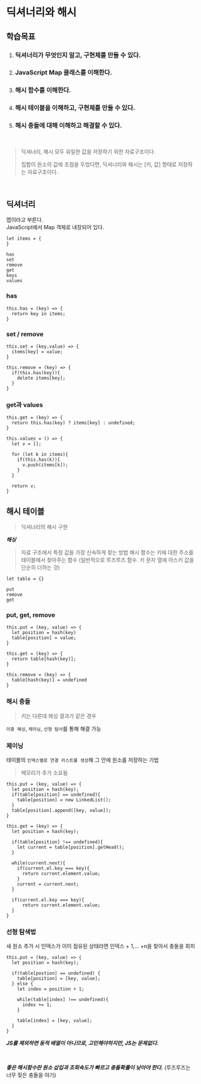 # 딕셔너리와 해시

## 학습목표

<ol>
  <li>
    <h3>딕셔너리가 무엇인지 알고, 구현체를 만들 수 있다.</h3>
  </li>
  <li>
    <h3>JavaScript Map 클래스를 이해한다.</h3>
  </li>
  <li>
    <h3>해시 함수를 이해한다.</h3>
  </li>
  <li>
    <h3>해시 테이블을 이해하고, 구현체를 만들 수 있다.</h3>
  </li>
  <li>
    <h3>해시 충돌에 대해 이해하고 해결할 수 있다.</h3>
  </li>
</ol>

<br/>

> 딕셔너리, 해시 모두 유일한 값을 저장하기 위한 자료구조이다.
>
> 집합이 원소의 값에 초점을 두었다면, 딕셔너리와 해시는 [키, 값] 향태로 저장하는 자료구조이다.

<br/>

## 딕셔너리

맵이라고 부른다.<br/>
JavaScript에서 Map 객체로 내장되어 있다.

```
let items = {
}

has
set
remove
get
keys
values
```

### has

```
this.has = (key) => {
  return key in items;
}
```

### set / remove

```
this.set = (key,value) => {
  items[key] = value;
}

this.remove = (key) => {
  if(this.has(key)){
    delete items[key];
  }
}
```

### get과 values

```
this.get = (key) => {
  return this.has(key) ? items[key] : undefined;
}

this.values = () => {
  let v = [];

  for (let k in items){
    if(this.has(k)){
      v.push(items[k]);
    }
  }

  return v;
}
```

## 해시 테이블

> 딕셔너리의 해시 구현

**_해싱_**

> 자료 구조에서 특정 값을 가장 신속하게 찾는 방법
> 해시 함수는 키에 대한 주소를 테이블에서 찾아주는 함수
> (일반적으로 루즈루즈 함수. 키 문자 열에 아스키 값을 단순히 더하는 것)

```
let table = {}

put
remove
get
```

### put, get, remove

```
this.put = (key, value) => {
  let position = hash(key)
  table[position] = value;
}

this.get = (key) => {
  return table[hash(key)];
}

this.remove = (key) => {
  table[hash(key)] = undefined
}
```

### 해시 충돌

> 키는 다른데 해싱 결과가 같은 경우

`이중 해싱`, `체이닝`, `선형 탐사`를 통해 해결 가능

### 체이닝

테이블의 `인덱스별로 연결 리스트를 생성`해 그 안에 원소를 저장하는 기법

> 메모리가 추가 소요됨

```
this.put = (key, value) => {
  let position = hash(key);
  if(table[position] == undefined){
    table[position] = new LinkedList();
  }
  table[position].append([key, value]);
}

this.get = (key) => {
  let position = hash(key);

  if(table[position] !== undefined){
    let current = table[position].getHead();
  }

  while(current.next){
    if(current.el.key === key){
      return current.element.value;
    }
    current = current.next;
  }

  if(current.el.key === key){
      return current.element.value;
  }
}
```

### 선형 탐색법

새 원소 추가 시 인덱스가 이미 점유된 상태라면 인덱스 + 1,... +n을 찾아서 충돌을 회피

```
this.put = (key, value) => {
  let position = hash(key);

  if(table[postion] == undefined) {
    table[position] = [key, value];
  } else {
    let index = position + 1;

    while(table[index] !== undefined){
      index += 1;
    }

    table[index] = [key, value];
  }
}
```

**_JS를 제외하면 동적 배열이 아니므로, 고민해야하지만, JS는 문제없다._**

<br/>

**_좋은 해시함수란 원소 삽입과 조회속도가 빠르고 충돌확률이 낮아야 한다._**
(루즈루즈는 너무 잦은 충돌을 야기)

